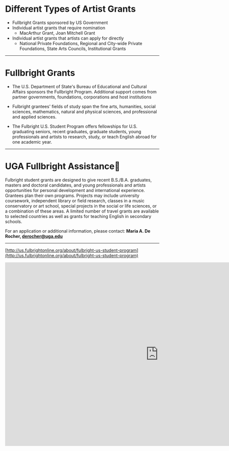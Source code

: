 # Different Types of Artist Grants

- Fullbright Grants sponsored by US Government
- Individual artist grants that require nomination
	- MacArthur Grant, Joan Mitchell Grant
- Individual artist grants that artists can apply for directly
	- National Private Foundations, Regional and City-wide Private Foundations, 
State Arts Councils, Institutional Grants

---
# Fullbright Grants

- The U.S. Department of State's Bureau of Educational and Cultural Affairs sponsors the Fullbright Program.  Additional support comes from partner governments, foundations, corporations and host institutions

- Fulbright grantees' fields of study span the fine arts, humanities, social sciences, mathematics, natural and physical sciences, and professional and applied sciences.

- The Fulbright U.S. Student Program offers fellowships for U.S. graduating seniors, recent graduates, graduate students, young professionals and artists to research, study, or teach English abroad for one academic year.

---
# UGA Fullbright Assistance
Fulbright student grants are designed to give recent B.S./B.A. graduates, masters and doctoral candidates, and young professionals and artists opportunities for personal development and international experience. Grantees plan their own programs. Projects may include university coursework, independent library or field research, classes in a music conservatory or art school, special projects in the social or life sciences, or a combination of these areas. A limited number of travel grants are available to selected countries as well as grants for teaching English in secondary schools.

For an application or additional information, please contact:
**Maria A. De Rocher, derocher@uga.edu**

---
[http://us.fulbrightonline.org/about/fulbright-us-student-program](http://us.fulbrightonline.org/about/fulbright-us-student-program)

<iframe width="1000" height="600" frameborder="0" src="http://us.fulbrightonline.org/about/fulbright-us-student-program"><iframe>

---
class: center, middle

.width2[
![](porterfield.png)  
Marie Porterfield, painted ceramic tile from Fullbright project in Turkey, 2011-2012
]

---
class: center, middle

.width2[
![](porterfield-studio.png)  
Marie Porterfield, Marie Porterfield, studio view, Kutahya, Turkey, 2011-2012
]

---
[https://honors.uga.edu/news/s_p/fulbright/porterfield.html](https://honors.uga.edu/news/s_p/fulbright/porterfield.html)

<iframe width="1000" height="600" frameborder="0" src="https://honors.uga.edu/news/s_p/fulbright/porterfield.html"><iframe>

---
[https://kutahyailluminated.wordpress.com](https://kutahyailluminated.wordpress.com)
<iframe width="1000" height="600" frameborder="0" src="https://kutahyailluminated.wordpress.com"><iframe>

---
# Individual Artist Grants with direct application process:
## Grants from National Private Foundations:
- Creative Capital Foundation, $10,000 and up
- Pollack-Krasner Foundation, $10,000 and up

Pollack-Krasner application:

Artists can apply to The Pollock-Krasner Foundation by submitting an online application. Requirements for consideration are the application form, a cover letter, a current resume including an exhibition record, and ten digital images of current work with a corresponding identification list.  

---
[http://www.pkf.org/grant.html](http://www.pkf.org/grant.html)
<iframe width="1000" height="600" frameborder="0" src="http://www.pkf.org/grant.html"><iframe>

---
# Regional and City-wide Private Foundations:
- Pew Fellowships in the Arts for Pennsylvania artists - $60,000
- Kresge Artist Fellowships for Detroit artists- $25,000

# Georgia Private Foundations:

- Hudgens Prize for Georgia artists - $50,000
- Idea Capital for Atlanta artists - $500-2,000
- Flux Projects - $100-30,000

---
[http://thehudgens.org/the-hudgens-prize/hudgens-prize-finalists/](http://thehudgens.org/the-hudgens-prize/hudgens-prize-finalists/)
<iframe width="1000" height="600" frameborder="0" src="http://thehudgens.org/the-hudgens-prize/hudgens-prize-finalists/"><iframe>

---
[http://gyunhur.com/artwork/2258938_Spring_Hiatus.html](http://gyunhur.com/artwork/2258938_Spring_Hiatus.html)
<iframe width="1000" height="600" frameborder="0" src="http://gyunhur.com/artwork/2258938_Spring_Hiatus.html"><iframe>

---
# 32 States Give Grants to Individual Artists

- Alabama: $5000  
- Arizona,  Colorado: $2500  
- Connecticut, D.C., Delaware, Florida, Idaho, Indiana, Iowa, Kentucky, Louisiana, Maine, Maryland: $1,000 & $3,000 & $5,000,  
- Massachusetts: $5,000  
- Minnesota: $2,000 to $10,000
- Mississippi $2,000 to $10,000  
- Montana, Nebraska, Nevada: $5,000  
- New Jersey, New York: $7,000  
- North Dakota: $2,500  
- Ohio, Pennsylvania: $10,000  
- Rhode Island, South Carolina, South Dakota, Texas (Houston): $2,000 & $5000  
- Wyoming, Wisconsin: $8,000  
- West Virginia: $3,500  
- Virginia: $5,000

---
# Maryland Arts Council Application Form

- Web-based Application Form
- Hard copy of The Individual Artist Awards Application Form signed and mailed
- Images: 

**Visual Arts applicants must submit work samples as digital images.** Applicants must submit eight digital images depicting work completed after **July 27, 2012** (no works in progress). These **eight** images may include up to four detail shots. **No signatures or legible names may appear in the digital images or the application will be disqualified.** Images must be uploaded to the online application in the Work Sample Sheet tab within CueRate. The title, date of completion, dimensions, and materials of each work must be provided through the online CueRate Application. No composite images will be reviewed. A composite image is a single image file that is comprised of multiple images. A work sample with composite images will be disqualified. Images will be shown in the order they are uploaded, four at a time and will appear as you see them in image preview on the application.  

- Use the following specifications: Dimensions: 1240 pixels x 1240 pixels (maximum) File Size: 4.0 MB maximum for each image.  File Format: .jpg.  Resolution: 72dpi

---
# My Experience as a Panelist for the Mid-Atlantic Arts Foundation

- Four panelists from outside of Mid-Atlantic region
- No artist names or identifying information given
- Review is based on images of work and the quality of the photographic documentation 
- Review process occurred in several rounds
- In the first review, we simply scored the artists, and were given a short accompanying text if it was asked for by the panelists
- In the second review, we looked at the artists that received the highest scores, and had more discussion among the panelists
- Lots of disagreement – a different panel would result in different finalists

---
[http://kayhwang.com/sclp_1.html](http://kayhwang.com/sclp_1.html) 

<iframe width="1000" height="600" frameborder="0" src="http://kayhwang.com/sclp_1.html"><iframe>

---
# Institutional Grants and Awards:

## UGA Grants and Awards:  

- Mary Rosenblatt Award for graduates students & undergraduates,  $500 
- Willson Center Graduate Research Award, $1,250
- CURO Undergraduate Research Assistantships, $1,000

---
[http://curo.uga.edu/CURO_Research_Assistantship](http://curo.uga.edu/CURO_Research_Assistantship)
<iframe width="1000" height="600" frameborder="0" src="http://curo.uga.edu/CURO_Research_Assistantship"><iframe>
